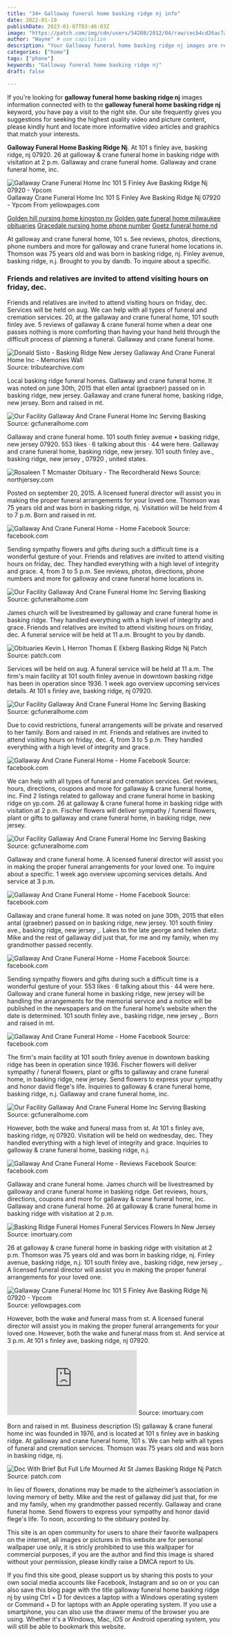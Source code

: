 ```yaml
---
title: "34+ Galloway funeral home basking ridge nj info"
date: 2022-01-19
publishDate: 2023-01-07T03:46:03Z
image: "https://patch.com/img/cdn/users/54208/2012/04/raw/cecb4cd26ac7afea2e38e06ab71ab6d5.jpg"
author: "Wayne" # use capitalize
description: "Your Galloway funeral home basking ridge nj images are ready. Galloway funeral home basking ridge nj are a topic that is being searched for and liked by netizens today. You can Get the Galloway funeral home basking ridge nj files here. Download all free photos and vectors."
categories: ["home"]
tags: ["phone"]
keywords: "Galloway funeral home basking ridge nj"
draft: false

---
```


If you're looking for **galloway funeral home basking ridge nj** images information connected with to the **galloway funeral home basking ridge nj** keyword, you have pay a visit to the right  site.  Our site frequently  gives you  suggestions  for seeking  the highest  quality video and picture  content, please kindly hunt and locate more informative video articles and graphics  that match your interests.

**Galloway Funeral Home Basking Ridge Nj**. At 101 s finley ave, basking ridge, nj 07920. 26 at galloway &amp; crane funeral home in basking ridge with visitation at 2 p.m. Gallaway and crane funeral home. Gallaway and crane funeral home, inc.

![Gallaway Crane Funeral Home Inc 101 S Finley Ave Basking Ridge Nj 07920 - Ypcom](https://i2.ypcdn.com/blob/2e85ad05faa593acdc51ba7f409635c81f45b036_400x260_crop.jpg "Gallaway Crane Funeral Home Inc 101 S Finley Ave Basking Ridge Nj 07920 - Ypcom")
Gallaway Crane Funeral Home Inc 101 S Finley Ave Basking Ridge Nj 07920 - Ypcom From yellowpages.com

[Golden hill nursing home kingston ny](/golden-hill-nursing-home-kingston-ny/)
[Golden gate funeral home milwaukee obituaries](/golden-gate-funeral-home-milwaukee-obituaries/)
[Gracedale nursing home phone number](/gracedale-nursing-home-phone-number/)
[Goetz funeral home nd](/goetz-funeral-home-nd/)

At galloway and crane funeral home, 101 s. See reviews, photos, directions, phone numbers and more for galloway and crane funeral home locations in. Thomson was 75 years old and was born in basking ridge, nj. Finley avenue, basking ridge, n.j. Brought to you by dandb. To inquire about a specific.

### Friends and relatives are invited to attend visiting hours on friday, dec.

Friends and relatives are invited to attend visiting hours on friday, dec. Services will be held on aug. We can help with all types of funeral and cremation services. 20, at the gallaway and crane funeral home, 101 south finley ave. 5 reviews of gallaway &amp; crane funeral home when a dear one passes nothing is more comforting than having your hand held through the difficult process of planning a funeral. Gallaway and crane funeral home.


![Donald Sisto - Basking Ridge New Jersey Gallaway And Crane Funeral Home Inc - Memories Wall](https://tributecenteronline.s3-accelerate.amazonaws.com/Obituaries/18276435/Image.jpg "Donald Sisto - Basking Ridge New Jersey Gallaway And Crane Funeral Home Inc - Memories Wall")
Source: tributearchive.com

Local basking ridge funeral homes. Gallaway and crane funeral home. It was noted on june 30th, 2015 that ellen antal (graebner) passed on in basking ridge, new jersey. Gallaway and crane funeral home, basking ridge, new jersey. Born and raised in mt.

![Our Facility Gallaway And Crane Funeral Home Inc Serving Basking](https://gcfuneralhome.com/729/Ultra/Grief-Support.jpg "Our Facility Gallaway And Crane Funeral Home Inc Serving Basking")
Source: gcfuneralhome.com

Gallaway and crane funeral home. 101 south finley avenue • basking ridge, new jersey 07920. 553 likes · 6 talking about this · 44 were here. Gallaway and crane funeral home, basking ridge, new jersey. 101 south finley ave., basking ridge, new jersey , 07920 , united states.

![Rosaleen T Mcmaster Obituary - The Recordherald News](https://www.gannett-cdn.com/community-hub/images/prod/wave2out/BER090794-1.jpg "Rosaleen T Mcmaster Obituary - The Recordherald News")
Source: northjersey.com

Posted on september 20, 2015. A licensed funeral director will assist you in making the proper funeral arrangements for your loved one. Thomson was 75 years old and was born in basking ridge, nj. Visitation will be held from 4 to 7 p.m. Born and raised in mt.

![Gallaway And Crane Funeral Home - Home Facebook](https://lookaside.fbsbx.com/lookaside/crawler/media/?media_id=2926189520964485 "Gallaway And Crane Funeral Home - Home Facebook")
Source: facebook.com

Sending sympathy flowers and gifts during such a difficult time is a wonderful gesture of your. Friends and relatives are invited to attend visiting hours on friday, dec. They handled everything with a high level of integrity and grace. 4, from 3 to 5 p.m. See reviews, photos, directions, phone numbers and more for galloway and crane funeral home locations in.

![Our Facility Gallaway And Crane Funeral Home Inc Serving Basking](https://gcfuneralhome.com/733/Ultra/Maps-Directions.jpg "Our Facility Gallaway And Crane Funeral Home Inc Serving Basking")
Source: gcfuneralhome.com

James church will be livestreamed by galloway and crane funeral home in basking ridge. They handled everything with a high level of integrity and grace. Friends and relatives are invited to attend visiting hours on friday, dec. A funeral service will be held at 11 a.m. Brought to you by dandb.

![Obituaries Kevin L Herron Thomas E Ekberg Basking Ridge Nj Patch](https://patch.com/img/cdn/users/54208/2011/12/raw/67fefa3bebf8e0f1b7108380aee7019.jpg "Obituaries Kevin L Herron Thomas E Ekberg Basking Ridge Nj Patch")
Source: patch.com

Services will be held on aug. A funeral service will be held at 11 a.m. The firm&#039;s main facility at 101 south finley avenue in downtown basking ridge has been in operation since 1936. 1 week ago overview upcoming services details. At 101 s finley ave, basking ridge, nj 07920.

![Our Facility Gallaway And Crane Funeral Home Inc Serving Basking](https://gcfuneralhome.com/735/Ultra/IMG_1666.jpg "Our Facility Gallaway And Crane Funeral Home Inc Serving Basking")
Source: gcfuneralhome.com

Due to covid restrictions, funeral arrangements will be private and reserved to her family. Born and raised in mt. Friends and relatives are invited to attend visiting hours on friday, dec. 4, from 3 to 5 p.m. They handled everything with a high level of integrity and grace.

![Gallaway And Crane Funeral Home - Home Facebook](https://lookaside.fbsbx.com/lookaside/crawler/media/?media_id=2934899670093470 "Gallaway And Crane Funeral Home - Home Facebook")
Source: facebook.com

We can help with all types of funeral and cremation services. Get reviews, hours, directions, coupons and more for gallaway &amp; crane funeral home, inc. Find 2 listings related to galloway and crane funeral home in basking ridge on yp.com. 26 at galloway &amp; crane funeral home in basking ridge with visitation at 2 p.m. Fischer flowers will deliver sympathy / funeral flowers, plant or gifts to gallaway and crane funeral home, in basking ridge, new jersey.

![Our Facility Gallaway And Crane Funeral Home Inc Serving Basking](https://gcfuneralhome.com/734/Ultra/Pre-PlanningNew.jpg "Our Facility Gallaway And Crane Funeral Home Inc Serving Basking")
Source: gcfuneralhome.com

Gallaway and crane funeral home. A licensed funeral director will assist you in making the proper funeral arrangements for your loved one. To inquire about a specific. 1 week ago overview upcoming services details. And service at 3 p.m.

![Gallaway And Crane Funeral Home - Home Facebook](https://lookaside.fbsbx.com/lookaside/crawler/media/?media_id=1526253124291472 "Gallaway And Crane Funeral Home - Home Facebook")
Source: facebook.com

Gallaway and crane funeral home. It was noted on june 30th, 2015 that ellen antal (graebner) passed on in basking ridge, new jersey. 101 south finley ave., basking ridge, new jersey ,. Lakes to the late george and helen dietz. Mike and the rest of gallaway did just that, for me and my family, when my grandmother passed recently.

![Gallaway And Crane Funeral Home - Home Facebook](https://lookaside.fbsbx.com/lookaside/crawler/media/?media_id=2926189440964493 "Gallaway And Crane Funeral Home - Home Facebook")
Source: facebook.com

Sending sympathy flowers and gifts during such a difficult time is a wonderful gesture of your. 553 likes · 6 talking about this · 44 were here. Galloway and crane funeral home in basking ridge, new jersey will be handling the arrangements for the memorial service and a notice will be published in the newspapers and on the funeral home’s website when the date is determined. 101 south finley ave., basking ridge, new jersey ,. Born and raised in mt.

![Gallaway And Crane Funeral Home - Home Facebook](https://lookaside.fbsbx.com/lookaside/crawler/media/?media_id=2957629411153829 "Gallaway And Crane Funeral Home - Home Facebook")
Source: facebook.com

The firm&#039;s main facility at 101 south finley avenue in downtown basking ridge has been in operation since 1936. Fischer flowers will deliver sympathy / funeral flowers, plant or gifts to gallaway and crane funeral home, in basking ridge, new jersey. Send flowers to express your sympathy and honor david flege&#039;s life. Inquiries to galloway &amp; crane funeral home, basking ridge, n.j. Gallaway and crane funeral home, inc.

![Our Facility Gallaway And Crane Funeral Home Inc Serving Basking](https://gcfuneralhome.com/739/Ultra/DSC09358.jpg "Our Facility Gallaway And Crane Funeral Home Inc Serving Basking")
Source: gcfuneralhome.com

However, both the wake and funeral mass from st. At 101 s finley ave, basking ridge, nj 07920. Visitation will be held on wednesday, dec. They handled everything with a high level of integrity and grace. Inquiries to galloway &amp; crane funeral home, basking ridge, n.j.

![Gallaway And Crane Funeral Home - Reviews Facebook](https://lookaside.fbsbx.com/lookaside/crawler/media/?media_id=2277049889211788 "Gallaway And Crane Funeral Home - Reviews Facebook")
Source: facebook.com

Gallaway and crane funeral home. James church will be livestreamed by galloway and crane funeral home in basking ridge. Get reviews, hours, directions, coupons and more for gallaway &amp; crane funeral home, inc. Gallaway and crane funeral home. 26 at galloway &amp; crane funeral home in basking ridge with visitation at 2 p.m.

![Basking Ridge Funeral Homes Funeral Services Flowers In New Jersey](https://www.imortuary.com/images/geo/new-jersey/basking-ridge/Street_scene_Basking_Ridge_New_Jersey_plants_and_shops.JPG "Basking Ridge Funeral Homes Funeral Services Flowers In New Jersey")
Source: imortuary.com

26 at galloway &amp; crane funeral home in basking ridge with visitation at 2 p.m. Thomson was 75 years old and was born in basking ridge, nj. Finley avenue, basking ridge, n.j. 101 south finley ave., basking ridge, new jersey ,. A licensed funeral director will assist you in making the proper funeral arrangements for your loved one.

![Gallaway Crane Funeral Home Inc 101 S Finley Ave Basking Ridge Nj 07920 - Ypcom](https://i2.ypcdn.com/blob/2e85ad05faa593acdc51ba7f409635c81f45b036_400x260_crop.jpg "Gallaway Crane Funeral Home Inc 101 S Finley Ave Basking Ridge Nj 07920 - Ypcom")
Source: yellowpages.com

However, both the wake and funeral mass from st. A licensed funeral director will assist you in making the proper funeral arrangements for your loved one. However, both the wake and funeral mass from st. And service at 3 p.m. At 101 s finley ave, basking ridge, nj 07920.

![Gallaway Crane Funeral Home Incorporated Basking Ridge New Jersey](https://www.imortuary.com/utilities/timThumb.php?src=/images/uploaded_images/70309/Screenshot_35.jpg&amp;w=800&amp;h=800&amp;zc=3 "Gallaway Crane Funeral Home Incorporated Basking Ridge New Jersey")
Source: imortuary.com

Born and raised in mt. Business description (5) gallaway &amp; crane funeral home inc was founded in 1976, and is located at 101 s finley ave in basking ridge. At galloway and crane funeral home, 101 s. We can help with all types of funeral and cremation services. Thomson was 75 years old and was born in basking ridge, nj.

![Doc With Brief But Full Life Mourned At St James Basking Ridge Nj Patch](https://patch.com/img/cdn/users/54208/2012/04/raw/cecb4cd26ac7afea2e38e06ab71ab6d5.jpg "Doc With Brief But Full Life Mourned At St James Basking Ridge Nj Patch")
Source: patch.com

In lieu of flowers, donations may be made to the alzheimer’s association in loving memory of betty. Mike and the rest of gallaway did just that, for me and my family, when my grandmother passed recently. Gallaway and crane funeral home. Send flowers to express your sympathy and honor david flege&#039;s life. To noon, according to the obituary posted by.

This site is an open community for users to share their favorite wallpapers on the internet, all images or pictures in this website are for personal wallpaper use only, it is stricly prohibited to use this wallpaper for commercial purposes, if you are the author and find this image is shared without your permission, please kindly raise a DMCA report to Us.

If you find this site good, please support us by sharing this posts to your own social media accounts like Facebook, Instagram and so on or you can also save this blog page with the title galloway funeral home basking ridge nj by using Ctrl + D for devices a laptop with a Windows operating system or Command + D for laptops with an Apple operating system. If you use a smartphone, you can also use the drawer menu of the browser you are using. Whether it's a Windows, Mac, iOS or Android operating system, you will still be able to bookmark this website.
